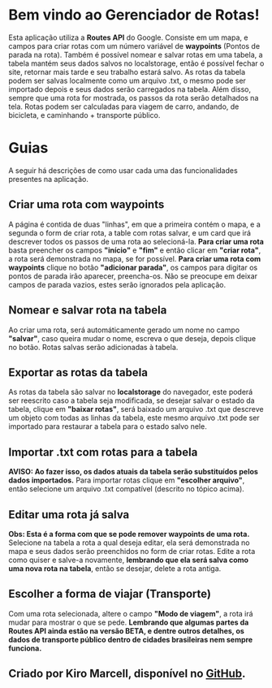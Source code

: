 # Bem vindo ao Gerenciador de Rotas!

Esta aplicação utiliza a **Routes API** do Google. Consiste em um mapa, e campos para criar rotas com um número variável de **waypoints** (Pontos de parada na rota). Também é possível nomear e salvar rotas em uma tabela, a tabela mantém seus dados salvos no localstorage, então é possível fechar o site, retornar mais tarde e seu trabalho estará salvo.
As rotas da tabela podem ser salvas localmente como um arquivo .txt, o mesmo pode ser importado depois e seus dados serão carregados na tabela.
Além disso, sempre que uma rota for mostrada, os passos da rota serão detalhados na tela.
Rotas podem ser calculadas para viagem de carro, andando, de bicicleta, e caminhando + transporte público. 

# Guias
A seguir há descrições de como usar cada uma das funcionalidades presentes na aplicação.

## Criar uma rota com waypoints

A página é contida de duas "linhas", em que a primeira contém o mapa, e a segunda o form de criar rota, a table com rotas salvar, e um card que irá descrever todos os passos de uma rota ao selecioná-la.
**Para criar uma rota** basta preencher os campos **"início"** e **"fim"** e então clicar em **"criar rota"**, a rota será demonstrada no mapa, se for possível. **Para criar uma rota com waypoints** clique no botão **"adicionar parada"**, os campos para digitar os pontos de parada irão aparecer, preencha-os. Não se preocupe em deixar campos de parada vazios, estes serão ignorados pela aplicação.

## Nomear e salvar rota na tabela

Ao criar uma rota, será automáticamente gerado um nome no campo **"salvar"**, caso queira mudar o nome, escreva o que deseja, depois clique no botão. Rotas salvas serão adicionadas à tabela.

## Exportar as rotas da tabela

As rotas da tabela são salvar no **localstorage** do navegador, este poderá ser reescrito caso a tabela seja modificada, se desejar salvar o estado da tabela, clique em **"baixar rotas"**, será baixado um arquivo .txt que descreve um objeto com todas as linhas da tabela, este mesmo arquivo .txt pode ser importado para restaurar a tabela para o estado salvo nele.

## Importar .txt com rotas para a tabela
**AVISO: Ao fazer isso, os dados atuais da tabela serão substituídos pelos dados importados.**
Para importar rotas clique em **"escolher arquivo"**, então selecione um arquivo .txt compatível (descrito no tópico acima).

## Editar uma rota já salva
**Obs: Esta é a forma com que se pode remover waypoints de uma rota.**
Selecione na tabela a rota a qual deseja editar, ela será demonstrada no mapa e seus dados serão preenchidos no form de criar rotas. Edite a rota como quiser e salve-a novamente, **lembrando que ela será salva como uma nova rota na tabela**, então se desejar, delete a rota antiga.

## Escolher a forma de viajar (Transporte)
Com uma rota selecionada, altere o campo **"Modo de viagem"**, a rota irá mudar para mostrar o que se pede.
**Lembrando que algumas partes da Routes API ainda estão na versão BETA, e dentre outros detalhes, os dados de transporte público dentro de cidades brasileiras nem sempre funciona.**

## Criado por Kiro Marcell, disponível no [GitHub](https://github.com/kiro-ma).